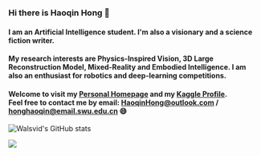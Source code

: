 ### Hi there is Haoqin Hong 👋

#### I am an Artificial Intelligence student. I'm also a visionary and a science fiction writer. 

#### My research interests are Physics-Inspired Vision, 3D Large Reconstruction Model, Mixed-Reality and Embodied Intelligence. I am also an enthusiast for robotics and deep-learning competitions. 

#### Welcome to visit my [Personal Homepage](//haoqinhong.github.io/) and my [Kaggle Profile](https://www.kaggle.com/haoqinhong).<br>Feel free to contact me by email: HaoqinHong@outlook.com / honghaoqin@email.swu.edu.cn 😄

![Walsvid's GitHub stats](https://github-readme-stats-one-bice.vercel.app/api?username=ingra14m&show_icons=true&include_all_commits=true&count_private=true&role=OWNER,ORGANIZATION_MEMBER,COLLABORATOR)

![](https://komarev.com/ghpvc/?username=haoqinhong)

<!--
**HaoqinHong/haoqinhong** is a ✨ _special_ ✨ repository because its `README.md` (this file) appears on your GitHub profile.

Here are some ideas to get you started:

- 🔭 I’m currently working on ...
- 🌱 I’m currently learning ...
- 👯 I’m looking to collaborate on ...
- 🤔 I’m looking for help with ...
- 💬 Ask me about ...
- 📫 How to reach me: ...
- 😄 Pronouns: ...
- ⚡ Fun fact: ...
-->

